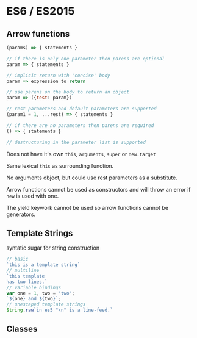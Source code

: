 # ES6 / ES2015

## Arrow functions
```javascript
(params) => { statements }

// if there is only one parameter then parens are optional
param => { statements }

// implicit return with 'concise' body
param => expression to return

// use parens on the body to return an object
param => ({test: param})

// rest parameters and default parameters are supported
(param1 = 1, ...rest) => { statements }

// if there are no parameters then parens are required
() => { statements }

// destructuring in the parameter list is supported
```
Does not have it's own `this`, `arguments`, `super` or `new.target`

Same lexical `this` as surrounding function.

No arguments object, but could use rest parameters as a substitute.

Arrow functions cannot be used as constructors and will throw an error if `new` is used with one.

The yield keywork cannot be used so arrow functions cannot be generators.


## Template Strings
syntatic sugar for string construction

```javascript
// basic
`this is a template string`
// multiline
`this template
has two lines.`
// variable bindings
var one = 1, two = 'two';
`${one} and ${two}`;
// unescaped template strings
String.raw`in es5 "\n" is a line-feed.`
```

## Classes